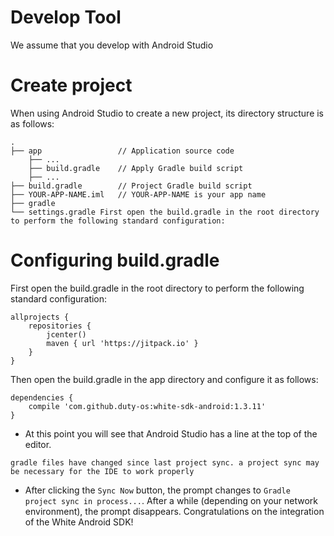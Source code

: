 # Develop Tool

We assume that you develop with Android Studio

# Create project

When using Android Studio to create a new project, its directory structure is as follows:

```plain
.
├── app                 // Application source code
    ├── ...
    ├── build.gradle    // Apply Gradle build script
    ├── ...
├── build.gradle        // Project Gradle build script
├── YOUR-APP-NAME.iml   // YOUR-APP-NAME is your app name
├── gradle
└── settings.gradle First open the build.gradle in the root directory to perform the following standard configuration:
```

# Configuring build.gradle

First open the build.gradle in the root directory to perform the following standard configuration:

```plain
allprojects {
    repositories {
        jcenter()
        maven { url 'https://jitpack.io' }
    }
}
```

Then open the build.gradle in the app directory and configure it as follows:

```plain
dependencies {
    compile 'com.github.duty-os:white-sdk-android:1.3.11'
}
```

* At this point you will see that Android Studio has a line at the top of the editor.

`gradle files have changed since last project sync. a project sync may be necessary for the IDE to work properly` 

* After clicking the `Sync Now` button, the prompt changes to `Gradle project sync in process...`. After a while (depending on your network environment), the prompt disappears. Congratulations on the integration of the White Android SDK!

